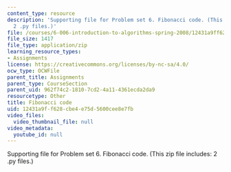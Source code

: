 ```yaml
---
content_type: resource
description: 'Supporting file for Problem set 6. Fibonacci code. (This zip file includes:
  2 .py files.)'
file: /courses/6-006-introduction-to-algorithms-spring-2008/12431a9ff628cbe4e75d5600cee8e7fb_ps6_fib.zip
file_size: 1417
file_type: application/zip
learning_resource_types:
- Assignments
license: https://creativecommons.org/licenses/by-nc-sa/4.0/
ocw_type: OCWFile
parent_title: Assignments
parent_type: CourseSection
parent_uid: 962f74c2-1810-7cd2-4a11-4361ecda2da9
resourcetype: Other
title: Fibonacci code
uid: 12431a9f-f628-cbe4-e75d-5600cee8e7fb
video_files:
  video_thumbnail_file: null
video_metadata:
  youtube_id: null
---
```

Supporting file for Problem set 6. Fibonacci code. (This zip file includes: 2 .py files.)